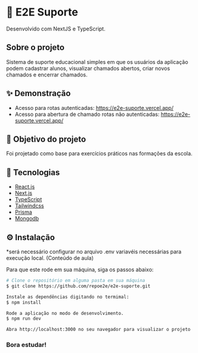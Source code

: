 
# 🚀 E2E Suporte

Desenvolvido com NextJS e TypeScript.

## Sobre o projeto

Sistema de suporte educacional simples  em que os usuários da aplicação podem cadastrar alunos, visualizar chamados abertos, criar novos chamados e encerrar chamados.

## ✨ Demonstração

- Acesso para rotas autenticadas: https://e2e-suporte.vercel.app/
- Acesso para abertura de chamado rotas não autenticadas: https://e2e-suporte.vercel.app/


## 🎯 Objetivo do projeto

Foi projetado como base para exercícios práticos nas formações da escola.

## 📝 Tecnologias

- [React.js](https://pt-br.reactjs.org)
- [Next.js](https://nextjs.org)
- [TypeScript](https://www.typescriptlang.org/)
- [Tailwindcss](https://tailwindcss.com/)
- [Prisma](https://www.prisma.io/)
- [Mongodb](https://www.mongodb.com/pt-br)

## ⚙️ Instalação
*será necessário configurar no arquivo .env variavéis  necessárias para execução local. (Conteúdo de aula)

Para que este rode em sua máquina, siga os passos abaixo:

```bash
# Clone o repositório em alguma pasta em sua máquina
$ git clone https://github.com/repoe2e/e2e-suporte.git

Instale as dependências digitando no termimal:
$ npm install

Rode a aplicação no modo de desenvolvimento.
$ npm run dev

Abra http://localhost:3000 no seu navegador para visualizar o projeto
```

### Bora estudar!
